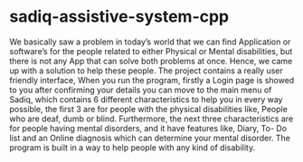 # sadiq-assistive-system-cpp
 We basically saw a problem in today’s world that we can find Application or software’s for the people related to either Physical or Mental disabilities, but there is not any App that can solve both problems at once. Hence, we came up with a solution to help these people.
The project contains a really user friendly interface, When you run the program, firstly a Login page is showed to you after confirming your details you can move to the main menu of Sadiq, which contains 6 different characteristics to help you in every way possible, the first 3 are for people with the physical disabilities like, People who are deaf, dumb or blind. Furthermore, the next three characteristics are for people having mental disorders, and it have features like, Diary, To- Do list and an Online diagnosis which can determine your mental disorder. The program is built in a way to help people with any kind of disability.
